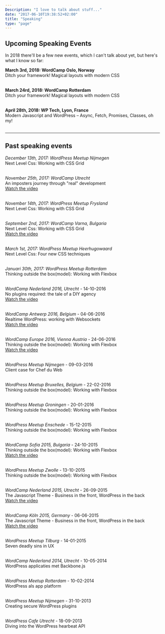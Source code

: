 ```yaml
---
Description: "I love to talk about stuff..."
date: "2017-06-10T19:38:52+02:00"
title: "Speaking"
type: "page"
---
```


## Upcoming Speaking Events

In 2018 there'll be a few new events, which I can't talk about yet, but here's what I know so far:

**March 3rd, 2018: WordCamp Oslo, Norway**<br/>
Ditch your framework! Magical layouts with modern CSS<br/><br/>

**March 24rd, 2018: WordCamp Rotterdam**<br/>
Ditch your framework! Magical layouts with modern CSS<br/><br/>

**April 28th, 2018: WP Tech, Lyon, France**<br/>
Modern Javascript and WordPress – Async, Fetch, Promises, Classes, oh my!<br/><br/>

---

## Past speaking events

*December 13th, 2017: WordPress Meetup Nijmegen*<br/>
Next Level Css: Working with CSS Grid<br/><br/>

*November 25th, 2017: WordCamp Utrecht*<br/>
An imposters journey through "real" development<br/>
[Watch the video](https://wordpress.tv/2018/01/04/luc-princen-an-imposters-journey-through-real-development/)<br/><br/>

*November 14th, 2017: WordPress Meetup Frysland*<br/>
Next Level Css: Working with CSS Grid<br/><br/>

*September 2nd, 2017: WordCamp Varna, Bulgaria*<br/>
Next Level Css: Working with CSS Grid<br/>
[Watch the video](https://wordpress.tv/2017/10/05/luc-princen-not-your-grandpas-css-working-with-css-grid/)<br/><br/>

*March 1st, 2017: WordPress Meetup Heerhugowaard*<br/>
Next Level Css: Four new CSS techniques<br/><br/>

*Januari 30th, 2017: WordPress Meetup Rotterdam*<br/>
Thinking outside the box(model): Working with Flexbox<br/><br/>

*WordCamp Nederland 2016, Utrecht* - 14-10-2016<br/>
No plugins required: the tale of a DIY agency<br/>
[Watch the video](https://wordpress.tv/2016/10/29/luc-princen-no-plugins-required-the-tale-of-a-diy-agency/)<br/><br/>

*WordCamp Antwerp 2016, Belgium* - 04-06-2016<br/>
Realtime WordPress: working with Websockets<br/>
[Watch the video](https://wordpress.tv/2016/08/24/luc-princen-realtime-wordpress-working-with-websockets/)<br/><br/>

*WordCamp Europe 2016, Vienna Austria* - 24-06-2016<br/>
Thinking outside the box(model): Working with Flexbox<br/>
[Watch the video](https://wordpress.tv/2016/07/01/luc-princen-thinking-outside-the-boxmodel-an-introduction-to-flexbox/)<br/><br/>

*WordPress Meetup Nijmegen* - 09-03-2016<br/>
Client case for Chef du Web<br/><br/>

*WordPress Meetup Bruxelles, Belgium* - 22-02-2016<br/>
Thinking outside the box(model): Working with Flexbox<br/><br/>

*WordPress Meetup Groningen* - 20-01-2016<br/>
Thinking outside the box(model): Working with Flexbox<br/><br/>

*WordPress Meetup Enschede* - 15-12-2015<br/>
Thinking outside the box(model): Working with Flexbox<br/><br/>

*WordCamp Sofia 2015, Bulgaria* - 24-10-2015<br/>
Thinking outside the box(model): Working with Flexbox<br/>
[Watch the video](https://wordpress.tv/2015/12/07/luc-princen-thinking-outside-box-model-wp-theming-flexbox/)<br/><br/>

*WordPress Meetup Zwolle* - 13-10-2015<br/>
Thinking outside the box(model): Working with Flexbox<br/><br/>

*WordCamp Nederland 2015, Utrecht* - 26-09-2015<br/>
The Javascript Theme - Business in the front, WordPress in the back<br/>
[Watch the video](https://wordpress.tv/2015/10/19/luc-princen-the-javascript-theme-business-in-the-front-wordpress-in-the-back-2/)<br/><br/>

*WordCamp Köln 2015, Germany* - 06-06-2015<br/>
The Javascript Theme - Business in the front, WordPress in the back<br/>
[Watch the video](https://wordpress.tv/2015/06/30/luc-princen-the-javascript-theme-business-in-the-front-wordpress-in-the-back/)<br/><br/>

*WordPress Meetup Tilburg* - 14-01-2015<br/>
Seven deadly sins in UX<br/><br/>

*WordCamp Nederland 2014, Utrecht* - 10-05-2014<br/>
WordPress applicaties met Backbone.js<br/><br/>

*WordPress Meetup Rotterdam* - 10-02-2014<br/>
WordPress als app platform<br/><br/>

*WordPress Meetup Nijmegen* - 31-10-2013<br/>
Creating secure WordPress plugins<br/><br/>

*WordPress Cafe Utrecht* - 18-09-2013<br/>
Diving into the WordPress hearbeat API<br/><br/>

